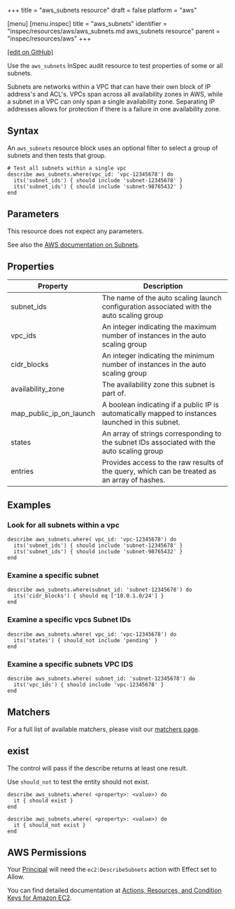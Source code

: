 +++
title = "aws_subnets resource"
draft = false
platform = "aws"

[menu]
  [menu.inspec]
    title = "aws_subnets"
    identifier = "inspec/resources/aws/aws_subnets.md aws_subnets resource"
    parent = "inspec/resources/aws"
+++

[\[edit on GitHub\]](https://github.com/inspec/inspec/blob/master/www/content/inspec/resources/aws_subnets.md)

Use the `aws_subnets` InSpec audit resource to test properties of some or all subnets.

Subnets are networks within a VPC that can have their own block of IP address's and ACL's.
VPCs span across all availability zones in AWS, while a subnet in a VPC can only span a single availability zone.
Separating IP addresses allows for protection if there is a failure in one availability zone.

## Syntax

An `aws_subnets` resource block uses an optional filter to select a group of subnets and then tests that group.

    # Test all subnets within a single vpc
    describe aws_subnets.where(vpc_id: 'vpc-12345678') do
      its('subnet_ids') { should include 'subnet-12345678' }
      its('subnet_ids') { should include 'subnet-98765432' }
    end

## Parameters

This resource does not expect any parameters.

See also the [AWS documentation on Subnets](https://docs.aws.amazon.com/vpc/latest/userguide/VPC_Subnets.html).

## Properties

| Property                | Description                                                                                       |
| ----------------------- | ------------------------------------------------------------------------------------------------- |
| subnet_ids              | The name of the auto scaling launch configuration associated with the auto scaling group          |
| vpc_ids                 | An integer indicating the maximum number of instances in the auto scaling group                   |
| cidr_blocks             | An integer indicating the minimum number of instances in the auto scaling group                   |
| availability_zone       | The availability zone this subnet is part of.                                                     |
| map_public_ip_on_launch | A boolean indicating if a public IP is automatically mapped to instances launched in this subnet. |
| states                  | An array of strings corresponding to the subnet IDs associated with the auto scaling group        |
| entries                 | Provides access to the raw results of the query, which can be treated as an array of hashes.      |

## Examples

### Look for all subnets within a vpc

    describe aws_subnets.where( vpc_id: 'vpc-12345678') do
      its('subnet_ids') { should include 'subnet-12345678' }
      its('subnet_ids') { should include 'subnet-98765432' }
    end

### Examine a specific subnet

    describe aws_subnets.where(subnet_id: 'subnet-12345678') do
      its('cidr_blocks') { should eq ['10.0.1.0/24'] }
    end

### Examine a specific vpcs Subnet IDs

    describe aws_subnets.where( vpc_id: 'vpc-12345678') do
      its('states') { should_not include 'pending' }
    end

### Examine a specific subnets VPC IDS

    describe aws_subnets.where( subnet_id: 'subnet-12345678') do
      its('vpc_ids') { should include 'vpc-12345678' }
    end

## Matchers

For a full list of available matchers, please visit our [matchers page](/inspec/matchers/).

## exist

The control will pass if the describe returns at least one result.

Use `should_not` to test the entity should not exist.

    describe aws_subnets.where( <property>: <value>) do
      it { should exist }
    end

    describe aws_subnets.where( <property>: <value>) do
      it { should_not exist }
    end

## AWS Permissions

Your [Principal](https://docs.aws.amazon.com/IAM/latest/UserGuide/intro-structure.html#intro-structure-principal) will need the `ec2:DescribeSubnets` action with Effect set to Allow.

You can find detailed documentation at [Actions, Resources, and Condition Keys for Amazon EC2](https://docs.aws.amazon.com/IAM/latest/UserGuide/list_amazonec2.html).

